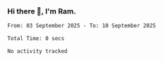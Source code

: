 ### Hi there 👋, I'm Ram.

<!--START_SECTION:waka-->

```txt
From: 03 September 2025 - To: 10 September 2025

Total Time: 0 secs

No activity tracked
```

<!--END_SECTION:waka-->
